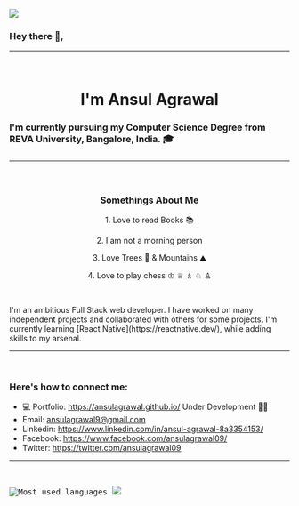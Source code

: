 ![](https://komarev.com/ghpvc/?username=ansulagrawal)

<h3>Hey there 👋,</h3><hr /><h1<br /> <br />
<h1 align="center">I'm Ansul Agrawal</h1>

<h3 align="left">I'm currently pursuing my Computer Science Degree from REVA University, Bangalore, India. 🎓<h3>
<hr>
<br />

<h3 align="center">Somethings About Me</h3>
  <p align="center">1. Love to read Books 📚 </p>
  <p align="center">2. I am not a morning person </p>
  <p align="center">3. Love Trees 🌳 & Mountains ⛰️ </p>
  <p align="center">4. Love to play chess ♔ ♕ ♗ ♘ ♙ </p>

<br />

<p>I'm an ambitious Full Stack web developer. I have worked on many independent projects and collaborated with others for some projects. I'm currently learning [React Native](https://reactnative.dev/), while adding skills to my arsenal.</p>
<hr /> <br />

<h3>Here's how to connect me:</h3>

- 💻 Portfolio: https://ansulagrawal.github.io/ Under Development 👷‍♀️
- Email: ansulagrawal9@gmail.com
- Linkedin: https://www.linkedin.com/in/ansul-agrawal-8a3354153/
- Facebook: https://www.facebook.com/ansulagrawal09/
- Twitter: https://twitter.com/ansulagrawal09
<hr /> <br />
<p align="left">
  <pre><img src="https://github-readme-stats.vercel.app/api/top-langs/?username=ankitksh81&layout=compact&hide=makefile&theme=nord" alt="Most used languages" /> <img  src="https://github-readme-stats.vercel.app/api?username=ansulagrawal&show_icons=true&count_private=true&hide=contribs,issues&theme=nord" />
</pre>
</p>
